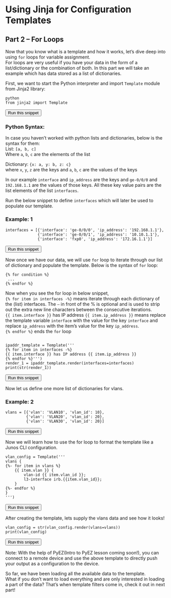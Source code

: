 # Using Jinja for Configuration Templates  
## Part 2 – For Loops 
 
Now that you know what is a template and how it works, let’s dive deep into using `for` loops for variable assignment.  
For loops are very useful if you have your data in the form of a list/dictionary or the combination of both. In this part we will take an example which has data stored as a list of dictionaries.  

First, we want to start the Python interpreter and import `Template` module from Jinja2 library:

```
python
from jinja2 import Template
```
<button type="button" class="btn btn-primary btn-sm" onclick="runSnippetInTab('linux1', 0)">Run this snippet</button>

### Python Syntax:

In case you haven’t worked with python lists and dictionaries, below is the syntax for them:  
List: `[a, b, c]`  
Where `a`, `b`, `c` are the elements of the list  

Dictionary: `{x: a, y: b, z: c}`    
where `x`, `y`, `z` are the keys and `a`, `b`, `c` are the values of the keys

In our example `interface` and `ip_address` are the keys and `ge-0/0/0` and `192.168.1.1` are the values of those keys. All these key value pairs are the list elements of the list `interfaces`.  

Run the below snippet to define `interfaces` which will later be used to populate our template.  

### Example: 1  
```
interfaces = [{'interface': 'ge-0/0/0', 'ip_address': '192.168.1.1'},
              {'interface': 'ge-0/0/1', 'ip_address': '10.10.1.1'},
              {'interface': 'fxp0', 'ip_address': '172.16.1.1'}]
```
<button type="button" class="btn btn-primary btn-sm" onclick="runSnippetInTab('linux1', 1)">Run this snippet</button>

Now once we have our data, we will use `for` loop to iterate through our list of dictionary and populate the template. Below is the syntax of `for` loop:

```
{% for condition %}   
 ...   
{% endfor %}
```

Now when you see the for loop in below snippet,  
`{% for item in interfaces -%}` means iterate through each dictionary of the (list) interfaces. The `–` in front of the % is optional and is used to strip out the extra new line characters between the consecutive iterations.  
`{{ item.interface }}` has IP address `{{ item.ip_address }}` means replace the template variable `interface` with the value for the key `interface`  and replace `ip_address` with the item’s value for the key `ip_address`.  
`{% endfor %}` ends the `for` loop

```

ipaddr_template = Template('''
{% for item in interfaces -%}
{{ item.interface }} has IP address {{ item.ip_address }}
{% endfor %}''')
render_1 = ipaddr_template.render(interfaces=interfaces)
print(str(render_1))
```
<button type="button" class="btn btn-primary btn-sm" onclick="runSnippetInTab('linux1', 3)">Run this snippet</button>


Now let us define one more list of dictionaries for vlans.  

### Example: 2  
```
vlans = [{'vlan': 'VLAN10', 'vlan_id': 10},
         {'vlan': 'VLAN20', 'vlan_id': 20},
         {'vlan': 'VLAN30', 'vlan_id': 20}]
```
<button type="button" class="btn btn-primary btn-sm" onclick="runSnippetInTab('linux1', 4)">Run this snippet</button>

Now we will learn how to use the for loop to format the template like a Junos CLI configuration. 

```
vlan_config = Template('''
vlans {
{%- for item in vlans %}
    {{ item.vlan }} {
        vlan-id {{ item.vlan_id }};
        l3-interface irb.{{item.vlan_id}};
    }
{%- endfor %}
}
''')
```
<button type="button" class="btn btn-primary btn-sm" onclick="runSnippetInTab('linux1', 5)">Run this snippet</button>

After creating the template, lets supply the vlans data and see how it looks!
```
vlan_config = str(vlan_config.render(vlans=vlans))
print(vlan_config)
```
<button type="button" class="btn btn-primary btn-sm" onclick="runSnippetInTab('linux1', 6)">Run this snippet</button>

Note: With the help of PyEZ(Intro to PyEZ lesson coming soon!), you can connect to a remote device and use the above template to directly push your output as a configuration to the device.

So far, we have been loading all the available data to the template.  
What if you don’t want to load everything and are only interested in loading a part of the data? That’s when template filters come in, check it out in next part!

